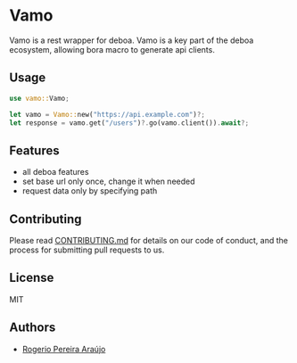 # Vamo

Vamo is a rest wrapper for deboa. Vamo is a key part of the deboa ecosystem, allowing bora macro to generate api clients.

## Usage

```rust
use vamo::Vamo;

let vamo = Vamo::new("https://api.example.com")?;
let response = vamo.get("/users")?.go(vamo.client()).await?;
```

## Features

- all deboa features
- set base url only once, change it when needed
- request data only by specifying path

## Contributing

Please read [CONTRIBUTING.md](CONTRIBUTING.md) for details on our code of conduct, and the process for submitting pull requests to us.

## License

MIT

## Authors

- [Rogerio Pereira Araújo](https://github.com/ararog)
